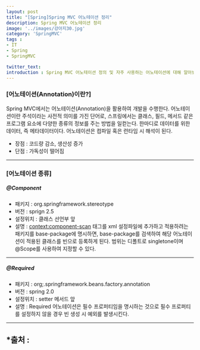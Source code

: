 ```yaml
---
layout: post
title: "[Spring]Spring MVC 어노테이션 정리"
description: Spring MVC 어노테이션 정리
image: '../images/강아지30.jpg'
category: 'SpringMVC'
tags : 
- IT
- Spring
- SpringMVC

twitter_text: 
introduction : Spring MVC 어노테이션 정의 및 자주 사용하는 어노테이션에 대해 알아보자.
---
```



### [어노테이션(Annotation)이란?]
Spring MVC에서는 어노테이션(Annotation)을 활용하여 개발을 수행한다. 어노테이션이란 주석이라는 사전적 의미를 가진 단어로, 스프링에서는 클래스, 필드, 메서드 같은 프로그램 요소에 다양한 종류의 정보를 주는 방법을 일컫는다. 한마디로 데이터를 위한 데이터, 즉 메타데이터이다. 어노테이션은 컴파일 혹은 런타임 시 해석이 된다. 
- 장점 : 코드량 감소, 생산성 증가
- 단점 : 가독성이 떨어짐

_ _ _



### [어노테이션 종류]

##### @Component
- 패키지 : org.springframework.stereotype
- 버전 : sprign 2.5
- 설정위치 : 클래스 선언부 앞
- 설명 : <context:component-scan> 태그를 xml 설정파일에 추가하고 적용하려는 패키지를 base-package에 명시하면, base-package를 검색하여 해당 어노테이션이 적용된 클래스를 빈으로 등록하게 된다. 범위는 디폴트로 singletone이며 @Scope를 사용하여 지정할 수 있다. 





_ _ _


##### @Required
- 패키지 : org;.springframework.beans.factory.annotation
- 버전 : spring 2.0
- 설정위치 : setter 메서드 앞
- 설명 : Required 어노테이션은 필수 프로퍼티임을 명시하는 것으로 필수 프로퍼티를 설정하지 않을 경우 빈 생성 시 예외를 발생시킨다.







_ _ _



*출처 : 
- 